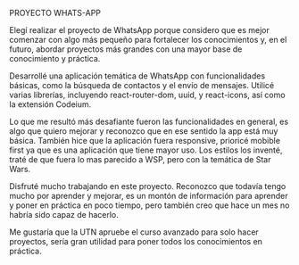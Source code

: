 PROYECTO WHATS-APP

Elegí realizar el proyecto de WhatsApp porque considero que es mejor comenzar con algo más pequeño para fortalecer los conocimientos y, en el futuro, abordar proyectos más grandes con una mayor base de conocimiento y práctica.

Desarrollé una aplicación temática de WhatsApp con funcionalidades básicas, como la búsqueda de contactos y el envío de mensajes. Utilicé varias librerías, incluyendo react-router-dom, uuid, y react-icons, así como la extensión Codeium.

Lo que me resultó más desafiante fueron las funcionalidades en general, es algo que quiero mejorar y reconozco que en ese sentido la app está muy básica. 
También hice que la aplicación fuera responsive, prioricé mobible first ya que es una aplicación que tiene mayor uso. Los estilos los inventé, traté de que fuera lo mas parecido a WSP, pero con la
temática de Star Wars.

Disfruté mucho trabajando en este proyecto. Reconozco que todavía tengo mucho por aprender y mejorar, es un montón de información para aprender y poner en práctica en poco tiempo, pero también creo que hace un mes no habría sido capaz de hacerlo.

Me gustaría que la UTN apruebe el curso avanzado para solo hacer proyectos, sería gran utilidad para poner todos los conocimientos en práctica.